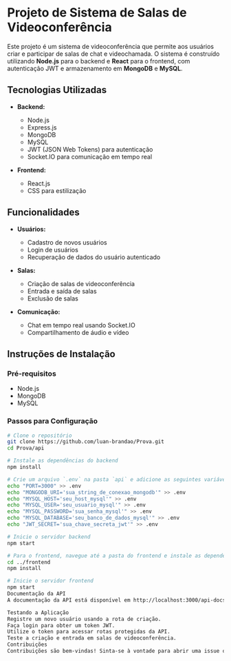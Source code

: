# Projeto de Sistema de Salas de Videoconferência

Este projeto é um sistema de videoconferência que permite aos usuários criar e participar de salas de chat e videochamada. O sistema é construído utilizando **Node.js** para o backend e **React** para o frontend, com autenticação JWT e armazenamento em **MongoDB** e **MySQL**.

## Tecnologias Utilizadas

- **Backend:**
  - Node.js
  - Express.js
  - MongoDB
  - MySQL
  - JWT (JSON Web Tokens) para autenticação
  - Socket.IO para comunicação em tempo real

- **Frontend:**
  - React.js
  - CSS para estilização



## Funcionalidades

- **Usuários:**
  - Cadastro de novos usuários
  - Login de usuários
  - Recuperação de dados do usuário autenticado

- **Salas:**
  - Criação de salas de videoconferência
  - Entrada e saída de salas
  - Exclusão de salas

- **Comunicação:**
  - Chat em tempo real usando Socket.IO
  - Compartilhamento de áudio e vídeo

## Instruções de Instalação

### Pré-requisitos

- Node.js
- MongoDB
- MySQL

### Passos para Configuração

```bash
# Clone o repositório
git clone https://github.com/luan-brandao/Prova.git
cd Prova/api

# Instale as dependências do backend
npm install

# Crie um arquivo `.env` na pasta `api` e adicione as seguintes variáveis de ambiente
echo "PORT=3000" >> .env
echo "MONGODB_URI='sua_string_de_conexao_mongodb'" >> .env
echo "MYSQL_HOST='seu_host_mysql'" >> .env
echo "MYSQL_USER='seu_usuario_mysql'" >> .env
echo "MYSQL_PASSWORD='sua_senha_mysql'" >> .env
echo "MYSQL_DATABASE='seu_banco_de_dados_mysql'" >> .env
echo "JWT_SECRET='sua_chave_secreta_jwt'" >> .env

# Inicie o servidor backend
npm start

# Para o frontend, navegue até a pasta do frontend e instale as dependências
cd ../frontend
npm install

# Inicie o servidor frontend
npm start
Documentação da API
A documentação da API está disponível em http://localhost:3000/api-docs. Utilize o Swagger para visualizar e testar as rotas disponíveis.

Testando a Aplicação
Registre um novo usuário usando a rota de criação.
Faça login para obter um token JWT.
Utilize o token para acessar rotas protegidas da API.
Teste a criação e entrada em salas de videoconferência.
Contribuições
Contribuições são bem-vindas! Sinta-se à vontade para abrir uma issue ou enviar um pull request.